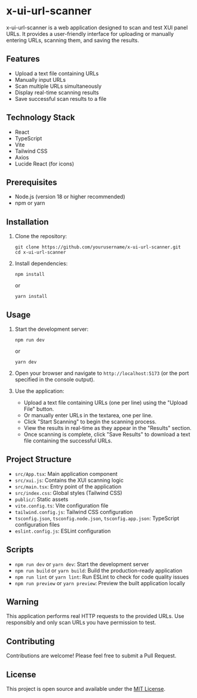 # x-ui-url-scanner

x-ui-url-scanner is a web application designed to scan and test XUI panel URLs. It provides a user-friendly interface for uploading or manually entering URLs, scanning them, and saving the results.

## Features

- Upload a text file containing URLs
- Manually input URLs
- Scan multiple URLs simultaneously
- Display real-time scanning results
- Save successful scan results to a file

## Technology Stack

- React
- TypeScript
- Vite
- Tailwind CSS
- Axios
- Lucide React (for icons)

## Prerequisites

- Node.js (version 18 or higher recommended)
- npm or yarn

## Installation

1. Clone the repository:

   ```
   git clone https://github.com/yourusername/x-ui-url-scanner.git
   cd x-ui-url-scanner
   ```

2. Install dependencies:
   ```
   npm install
   ```
   or
   ```
   yarn install
   ```

## Usage

1. Start the development server:

   ```
   npm run dev
   ```

   or

   ```
   yarn dev
   ```

2. Open your browser and navigate to `http://localhost:5173` (or the port specified in the console output).

3. Use the application:
   - Upload a text file containing URLs (one per line) using the "Upload File" button.
   - Or manually enter URLs in the textarea, one per line.
   - Click "Start Scanning" to begin the scanning process.
   - View the results in real-time as they appear in the "Results" section.
   - Once scanning is complete, click "Save Results" to download a text file containing the successful URLs.

## Project Structure

- `src/App.tsx`: Main application component
- `src/xui.js`: Contains the XUI scanning logic
- `src/main.tsx`: Entry point of the application
- `src/index.css`: Global styles (Tailwind CSS)
- `public/`: Static assets
- `vite.config.ts`: Vite configuration file
- `tailwind.config.js`: Tailwind CSS configuration
- `tsconfig.json`, `tsconfig.node.json`, `tsconfig.app.json`: TypeScript configuration files
- `eslint.config.js`: ESLint configuration

## Scripts

- `npm run dev` or `yarn dev`: Start the development server
- `npm run build` or `yarn build`: Build the production-ready application
- `npm run lint` or `yarn lint`: Run ESLint to check for code quality issues
- `npm run preview` or `yarn preview`: Preview the built application locally

## Warning

This application performs real HTTP requests to the provided URLs. Use responsibly and only scan URLs you have permission to test.

## Contributing

Contributions are welcome! Please feel free to submit a Pull Request.

## License

This project is open source and available under the [MIT License](LICENSE).
